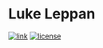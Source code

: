# Luke Leppan

[![link](https://img.shields.io/badge/link-lukeleppan.com-blue.svg)](http://lukeleppan.com)
[![license](https://img.shields.io/badge/license-MIT-blue.svg)](https://github.com/lukeleppan/lukeleppan.github.io/blob/master/LICENSE)
